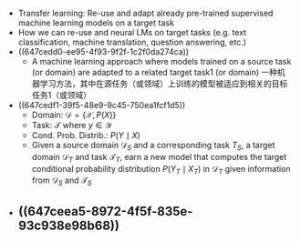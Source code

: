 - Transfer learning: Re-use and adapt already pre-trained supervised machine learning models on a target task
- How we can re-use and neural LMs on target tasks (e.g. text classification, machine translation, question answering, etc.)
- ((647cedd0-ee95-4f93-9f2f-1c2f0da274ca))
	- A machine learning approach where models trained on a source task (or domain) are adapted to a related target task1 (or domain)
	  一种机器学习方法，其中在源任务（或领域）上训练的模型被适应到相关的目标任务1（或领域）
- ((647cedf1-39f5-48e9-9c45-750ea1fcf1d5))
	- Domain: $\mathcal{D}=\{\mathcal{X}, P(X)\}$
	- Task: $\mathcal{T}$ where $y \in \mathcal{Y}$
	- Cond. Prob. Distrib.: $P(Y \mid X)$
	- Given a source domain $\mathcal{D}_S$ and a corresponding task $T_S$, a target domain $\mathcal{D}_T$ and task $\mathcal{T}_T$, earn a new model that computes the target conditional probability distribution $P\left(Y_T \mid X_T\right)$ in $\mathcal{D}_T$ given information from $\mathcal{D}_S$ and $\mathcal{T}_S$
- ((647ceea5-8972-4f5f-835e-93c938e98b68))
	-
